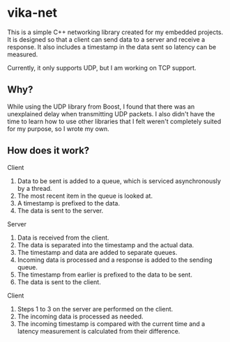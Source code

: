 # vika-net
This is a simple C++ networking library created for my embedded projects. It is designed so that a client can send data to a server and receive a response. It also includes a timestamp in the data sent so latency can be measured.

Currently, it only supports UDP, but I am working on TCP support.
## Why?
While using the UDP library from Boost, I found that there was an unexplained delay when transmitting UDP packets. I also didn't have the time to learn how to use other libraries that I felt weren't completely suited for my purpose, so I wrote my own.
## How does it work?
Client
1. Data to be sent is added to a queue, which is serviced asynchronously by a thread.
2. The most recent item in the queue is looked at.
3. A timestamp is prefixed to the data.
4. The data is sent to the server.

Server
1. Data is received from the client.
2. The data is separated into the timestamp and the actual data.
3. The timestamp and data are added to separate queues.
4. Incoming data is processed and a response is added to the sending queue.
5. The timestamp from earlier is prefixed to the data to be sent.
6. The data is sent to the client.

Client
1. Steps 1 to 3 on the server are performed on the client.
2. The incoming data is processed as needed.
3. The incoming timestamp is compared with the current time and a latency measurement is calculated from their difference.